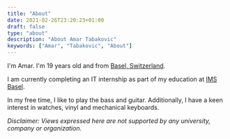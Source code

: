 ```yaml
---
title: "About"
date: 2021-02-26T23:20:23+01:00
draft: false
type: "about"
description: "About Amar Tabakovic"
keywords: ["Amar", "Tabakovic", "About"]
---
```


I'm Amar. I'm 19 years old and from [Basel, Switzerland](https://en.wikipedia.org/wiki/Basel).

I am currently completing an IT internship as part of my education at [IMS Basel](https://wg.edubs.ch/schulprofil/ims).

In my free time, I like to play the bass and guitar. Additionally, I have a keen interest in watches, vinyl and mechanical keyboards.

*Disclaimer: Views expressed here are not supported by any university, company or organization.*